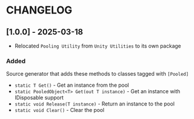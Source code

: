 ﻿# CHANGELOG

## [1.0.0] - 2025-03-18

- Relocated `Pooling Utility` from `Unity Utilities` to its own package

### Added

Source generator that adds these methods to classes tagged with `[Pooled]`
- `static T Get()` - Get an instance from the pool
- `static PooledObject<T> Get(out T instance)` - Get an instance with IDisposable support
- `static void Release(T instance)` - Return an instance to the pool
- `static void Clear()` - Clear the pool
